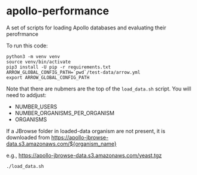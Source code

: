 # apollo-performance
A set of scripts for loading Apollo databases and evaluating their perofrmance

To run this code:

```
python3 -m venv venv
source venv/bin/activate
pip3 install -U pip -r requirements.txt
ARROW_GLOBAL_CONFIG_PATH=`pwd`/test-data/arrow.yml
export ARROW_GLOBAL_CONFIG_PATH
```

Note that there are nubmers are the top of the `load_data.sh` script.  You will need to addjust:

- NUMBER_USERS
- NUMBER_ORGANISMS_PER_ORGANISM
- ORGANISMS 

If a JBrowse folder in loaded-data organism are not present, it is downloaded from https://apollo-jbrowse-data.s3.amazonaws.com/${organism_name}

e.g., 
https://apollo-jbrowse-data.s3.amazonaws.com/yeast.tgz


```
./load_data.sh 
```

